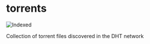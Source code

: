 torrents 
========
![Indexed](https://img.shields.io/badge/indexed-167529-blue)

Collection of torrent files discovered in the DHT network
